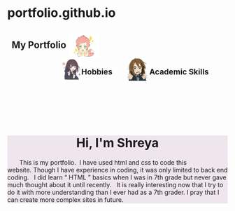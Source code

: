# portfolio.github.io
<!Doctype html>
<html>
<head>
<title>"Codex"</title>
<style>
body{background-image:url('panda.jpeg');
     background-size:cover;
     background-attachment:scroll
     background-repeat:no reapeat;
   
     }
h2{color:black;
   background-color:rgba(120,30,40,0.08);
   text-align:left;
   margin-left:20px;
   margin-right:20px
   vertical-align:middle
   padding:50px,40px;
   display:inline-block;
   font-family:bradley hand itc;
   font-size:190%;
   
   }
a:link,a:visited{color:rgba(0,0,0) ;
        text-decoration:none;}
a:hover{color:rgba(120,30,120,0.5);
        text-decoration:underline;}

        

h1{color:black;
   font-family:cortana;
   text-decoration:bold;
   text-align:center;
    font-size:190%;
    margin-left:50px;	
       }

p{font-size:110%;
  font-family:cortana;
  letter-spacing:2px;
  }

</style>
</head>
<body><h2>&nbsp&nbspMy Portfolio
<img src="eager.png" alt="Hello"  style="width:70px; height:57px; vertical-align:middle;" title="Hi,nice to meet you;" >
&nbsp&nbsp&nbsp&nbsp&nbsp&nbsp&nbsp&nbsp&nbsp&nbsp
&nbsp&nbsp&nbsp&nbsp&nbsp&nbsp&nbsp
&nbsp&nbsp&nbsp&nbsp&nbsp&nbsp&nbsp&nbsp&nbsp
&nbsp&nbsp&nbsp&nbsp&nbsp&nbsp&nbsp&nbsp&nbsp&nbsp&nbsp
&nbsp&nbsp&nbsp&nbsp&nbsp&nbsp&nbsp&nbsp&nbsp&nbsp&nbsp&nbsp&nbsp
&nbsp&nbsp&nbsp&nbsp&nbsp&nbsp&nbsp&nbsp&nbsp&nbsp&nbsp&nbsp&nbsp&nbsp
&nbsp&nbsp&nbsp&nbsp&nbsp&nbsp&nbsp&nbsp&nbsp&nbsp<a href="ht.html"><img src="wink.png" alt="Hobbies"  style="width:45px; height:52px; vertical-align:middle;" title="Get to know about me;" ></a><sub>Hobbies</sub>
&nbsp&nbsp&nbsp&nbsp&nbsp<a href="st.html">
<img src="nervous.png" alt="Educational Details" style="width:45px; height:51px; vertical-align:middle;" title="It's nothing special;">
</a><sub>Academic Skills</sub></h2>
<br>
<br>
<br>
<br>
<div style="background-color:rgba(120,20,100,0.1);"
  "display:inline-block;"
  "padding:1.5px 8px;"
   "margin-left:3px;">
<center><h1>Hi, I'm Shreya</h1></center><p>&nbsp&nbsp&nbsp&nbsp&nbsp&nbsp
This is my portfolio.&nbsp&nbspI have used html and css to code this website.&nbspThough I have experience in coding, it was only limited to back end coding.&nbsp&nbsp
I did learn <q> HTML </q> basics when I was in 7th grade but never gave much thought about it until recently.&nbsp&nbsp It is really interesting now that I try to do it
with more understanding than I ever had as a 7th grader.&nbspI pray that I can create more complex sites in future.
</p>
</div>

<div><p>
</body>
</html>
